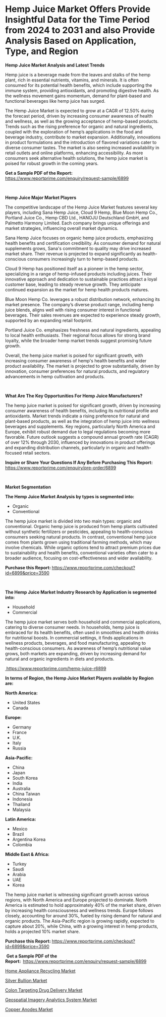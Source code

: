 <p><h1>Hemp Juice Market Offers Provide Insightful Data for the Time Period from 2024 to 2031 and also Provide Analysis Based on Application, Type, and Region</h1></p><p><strong>Hemp Juice Market Analysis and Latest Trends</strong></p>
<p><p>Hemp juice is a beverage made from the leaves and stalks of the hemp plant, rich in essential nutrients, vitamins, and minerals. It is often consumed for its potential health benefits, which include supporting the immune system, providing antioxidants, and promoting digestive health. As the wellness movement gains momentum, demand for plant-based and functional beverages like hemp juice has surged.</p><p>The Hemp Juice Market is expected to grow at a CAGR of 12.50% during the forecast period, driven by increasing consumer awareness of health and wellness, as well as the growing acceptance of hemp-based products. Trends such as the rising preference for organic and natural ingredients, coupled with the exploration of hemp’s applications in the food and beverage industry, contribute to market expansion. Additionally, innovations in product formulations and the introduction of flavored variations cater to diverse consumer tastes. The market is also seeing increased availability in retail outlets and online platforms, enhancing accessibility. As more consumers seek alternative health solutions, the hemp juice market is poised for robust growth in the coming years.</p></p>
<p><strong>Get a Sample PDF of the Report:&nbsp;</strong> <a href="https://www.reportprime.com/enquiry/request-sample/6899?utm_campaign=1134&utm_medium=2&utm_source=Github&utm_content=ia&utm_term=25112024&utm_id=hemp-juice">https://www.reportprime.com/enquiry/request-sample/6899</a></p>
<p>&nbsp;</p>
<p><strong>Hemp Juice Major Market Players</strong></p>
<p><p>The competitive landscape of the Hemp Juice Market features several key players, including Sana Hemp Juice, Cloud 9 Hemp, Blue Moon Hemp Co., Portland Juice Co., Hemp CBD Ltd., HANOJU Deutschland GmbH, and Palmetto Harmony Limited. Each company brings unique offerings and market strategies, influencing overall market dynamics.</p><p>Sana Hemp Juice focuses on organic hemp juice products, emphasizing health benefits and certification credibility. As consumer demand for natural supplements grows, Sana's commitment to quality may drive increased market share. Their revenue is projected to expand significantly as health-conscious consumers increasingly turn to hemp-based products.</p><p>Cloud 9 Hemp has positioned itself as a pioneer in the hemp sector, specializing in a range of hemp-infused products including juices. Their innovative approach and dedication to sustainable practices attract a loyal customer base, leading to steady revenue growth. They anticipate continued expansion as the market for hemp health products matures.</p><p>Blue Moon Hemp Co. leverages a robust distribution network, enhancing its market presence. The company’s diverse product range, including hemp juice blends, aligns well with rising consumer interest in functional beverages. Their sales revenues are expected to experience steady growth, supported by an expanding retail footprint.</p><p>Portland Juice Co. emphasizes freshness and natural ingredients, appealing to local health enthusiasts. Their regional focus allows for strong brand loyalty, while the broader hemp market trends suggest promising future growth.</p><p>Overall, the hemp juice market is poised for significant growth, with increasing consumer awareness of hemp's health benefits and wider product availability. The market is projected to grow substantially, driven by innovation, consumer preferences for natural products, and regulatory advancements in hemp cultivation and products.</p></p>
<p>&nbsp;</p>
<p><strong>What Are The Key Opportunities For Hemp Juice Manufacturers?</strong></p>
<p><p>The hemp juice market is poised for significant growth, driven by increasing consumer awareness of health benefits, including its nutritional profile and antioxidants. Market trends indicate a rising preference for natural and plant-based products, as well as the integration of hemp juice into wellness beverages and supplements. Key regions, particularly North America and Europe, exhibit robust demand due to legal regulations becoming more favorable. Future outlook suggests a compound annual growth rate (CAGR) of over 12% through 2030, influenced by innovations in product offerings and expanding distribution channels, particularly in organic and health-focused retail sectors.</p></p>
<p><strong>Inquire or Share Your Questions If Any Before Purchasing This Report:</strong> <a href="https://www.reportprime.com/enquiry/pre-order/6899?utm_campaign=1134&utm_medium=2&utm_source=Github&utm_content=ia&utm_term=25112024&utm_id=hemp-juice">https://www.reportprime.com/enquiry/pre-order/6899</a></p>
<p>&nbsp;</p>
<p><strong>Market Segmentation</strong></p>
<p><strong>The Hemp Juice Market Analysis by types is segmented into:</strong></p>
<p><ul><li>Organic</li><li>Conventional</li></ul></p>
<p><p>The hemp juice market is divided into two main types: organic and conventional. Organic hemp juice is produced from hemp plants cultivated without synthetic fertilizers or pesticides, appealing to health-conscious consumers seeking natural products. In contrast, conventional hemp juice comes from plants grown using traditional farming methods, which may involve chemicals. While organic options tend to attract premium prices due to sustainability and health benefits, conventional varieties often cater to a broader audience, focusing on cost-effectiveness and wider availability.</p></p>
<p><strong>Purchase this Report:&nbsp;</strong><a href="https://www.reportprime.com/checkout?id=6899&price=3590&utm_campaign=1134&utm_medium=2&utm_source=Github&utm_content=ia&utm_term=25112024&utm_id=hemp-juice">https://www.reportprime.com/checkout?id=6899&price=3590</a></p>
<p>&nbsp;</p>
<p><strong>The Hemp Juice Market Industry Research by Application is segmented into:</strong></p>
<p><ul><li>Household</li><li>Commercial</li></ul></p>
<p><p>The hemp juice market serves both household and commercial applications, catering to diverse consumer needs. In households, hemp juice is embraced for its health benefits, often used in smoothies and health drinks for nutritional boosts. In commercial settings, it finds applications in wellness products, beverages, and food manufacturing, appealing to health-conscious consumers. As awareness of hemp’s nutritional value grows, both markets are expanding, driven by increasing demand for natural and organic ingredients in diets and products.</p></p>
<p><a href="https://www.reportprime.com/hemp-juice-r6899?utm_campaign=1134&utm_medium=2&utm_source=Github&utm_content=ia&utm_term=25112024&utm_id=hemp-juice">&nbsp;https://www.reportprime.com/hemp-juice-r6899</a></p>
<p><strong>In terms of Region, the Hemp Juice Market Players available by Region are:</strong></p>
<p>
    <p> <strong> North America: </strong>
        <ul>
            <li>United States</li>
            <li>Canada</li>
        </ul>
        </p> 
    <p> <strong> Europe: </strong>
        <ul>
            <li>Germany</li>
            <li>France</li>
            <li>U.K.</li>
            <li>Italy</li>
            <li>Russia</li>
        </ul>
        </p> 
    <p> <strong> Asia-Pacific: </strong>
        <ul>
            <li>China</li>
            <li>Japan</li>
            <li>South Korea</li>
            <li>India</li>
            <li>Australia</li>
            <li>China Taiwan</li>
            <li>Indonesia</li>
            <li>Thailand</li>
            <li>Malaysia</li>
        </ul>
        </p> 
    <p> <strong> Latin America: </strong>
        <ul>
            <li>Mexico</li>
            <li>Brazil</li>
            <li>Argentina Korea</li>
            <li>Colombia</li>
        </ul>
        </p> 
    <p> <strong> Middle East & Africa: </strong>
        <ul>
            <li>Turkey</li>
            <li>Saudi</li>
            <li>Arabia</li>
            <li>UAE</li>
            <li>Korea</li>
        </ul>
    </p>
    </p>
<p><p>The hemp juice market is witnessing significant growth across various regions, with North America and Europe projected to dominate. North America is estimated to hold approximately 40% of the market share, driven by increasing health consciousness and wellness trends. Europe follows closely, accounting for around 30%, fueled by rising demand for natural and organic products. The Asia-Pacific region is growing rapidly, expected to capture about 20%, while China, with a growing interest in hemp products, holds a projected 10% market share.</p></p>
<p><strong>Purchase this Report: </strong><a href="https://www.reportprime.com/checkout?id=6899&price=3590&utm_campaign=1134&utm_medium=2&utm_source=Github&utm_content=ia&utm_term=25112024&utm_id=hemp-juice">https://www.reportprime.com/checkout?id=6899&price=3590</a></p>
<p>&nbsp;<strong>Get a Sample PDF of the Report:&nbsp;&nbsp;</strong><a href="https://www.reportprime.com/enquiry/request-sample/6899?utm_campaign=1134&utm_medium=2&utm_source=Github&utm_content=ia&utm_term=25112024&utm_id=hemp-juice">https://www.reportprime.com/enquiry/request-sample/6899</a></p>
<p><strong></strong></p>
<p><p><a href="https://www.linkedin.com/pulse/navigating-global-home-appliance-recycling-market-landscape-kugce?utm_campaign=1134&utm_medium=2&utm_source=Github&utm_content=ia&utm_term=25112024&utm_id=hemp-juice">Home Appliance Recycling Market</a></p><p><a href="https://www.linkedin.com/pulse/silver-bullion-market-share-analysis-growth-trends-forecasts-c0bde?utm_campaign=1134&utm_medium=2&utm_source=Github&utm_content=ia&utm_term=25112024&utm_id=hemp-juice">Silver Bullion Market</a></p><p><a href="https://issuu.com/reportprime-2/docs/colon-targeting-drug-delivery-marke_13a2e36f03fd12?utm_campaign=1134&utm_medium=2&utm_source=Github&utm_content=ia&utm_term=25112024&utm_id=hemp-juice">Colon Targeting Drug Delivery Market</a></p><p><a href="https://issuu.com/reportprime-2/docs/geospatial-imagery-analytics-system_45641566bdb680?utm_campaign=1134&utm_medium=2&utm_source=Github&utm_content=ia&utm_term=25112024&utm_id=hemp-juice">Geospatial Imagery Analytics System Market</a></p><p><a href="https://www.linkedin.com/pulse/copper-anodes-market-evolution-regional-adaptations-innovation-60f4e?utm_campaign=1134&utm_medium=2&utm_source=Github&utm_content=ia&utm_term=25112024&utm_id=hemp-juice">Copper Anodes Market</a></p></p>